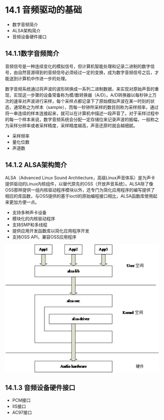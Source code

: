 # 14.1 音频驱动的基础

* 数字音频简介
* ALSA架构简介
* 音频设备硬件接口
## 14.1.1数字音频简介

音频信号是一种连续变化的模拟信号，但计算机智能处理和记录二进制的数字信号，由自然音源得到的音频信号必须经过一定的变换，成为数字音频信号之后，才能送到计算机中作进一步的处理。

数字音频系统通过将声波的波形转换成一系列二进制数据，来实现对原始声音的重现，实现这一步骤的设备常备称为模/数转换器（A/D）。A/D转换器以每秒钟上万次的速率对声波进行采样，每个采样点都记录下了原始模拟声波在某一时刻的状态，通常称之为样本（sample），而每一秒钟所采样的数目则称为采样频率，通过将一串连续的样本连接起来，就可以在计算机中描述一段声音了。对于采样过程中的每一个样本来说，数字音频系统会分配一定存储位来记录声波的振幅，一般称之为采样分辨率或者采样精度，采样精度越高，声音还原时就会越细腻。

* 采样频率
* 量化位数
* 声道数
## 14.1.2 ALSA架构简介

ALSA（Advanced Linux Sound Architecture，高级Linux声音体系）是为声卡提供驱动的Linux内核组件，以替代原先的OSS（开放声音系统）。ALSA除了像OSS那样提供一组内核驱动程序模块以外，还专门为简化应用程序的编写提供了相应的库函数，与OSS提供的基于ioctl的原始编程接口相比，ALSA函数库使用起来更加方便一点。

* 支持多种声卡设备
* 模块化的内核驱动程序
* 支持SMP和多线程
* 提供应用开发函数库以简化应用程序开发
* 支持OSS API，兼容OSS应用程序

![](图片4.png)


## 14.1.3 音频设备硬件接口

* PCM接口
* IIS接口
* AC97接口

